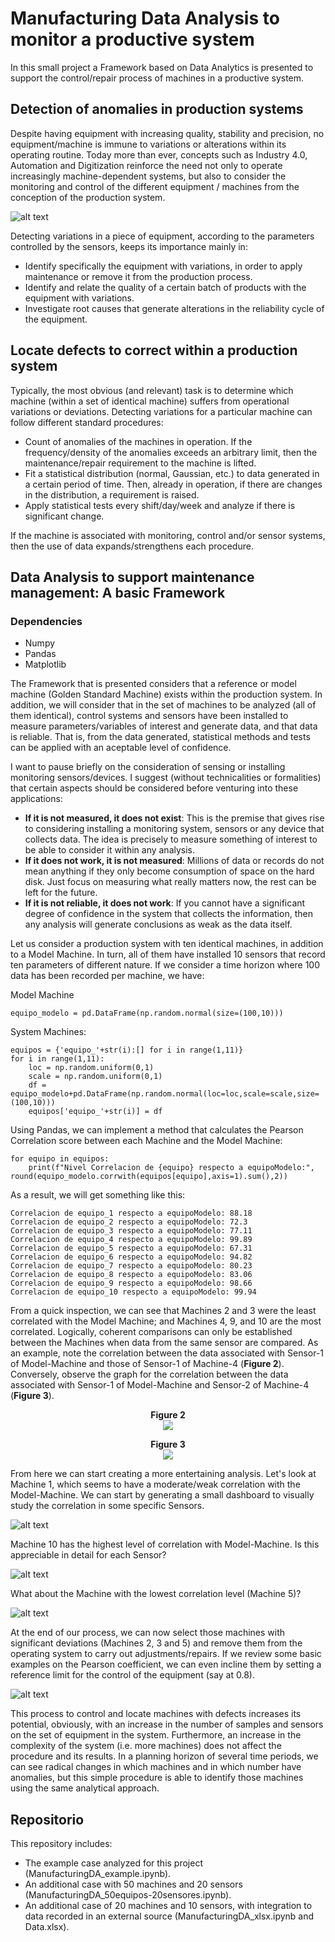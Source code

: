 # Manufacturing Data Analysis to monitor a productive system
In this small project a Framework based on Data Analytics is presented to support the control/repair process of machines in a productive system.

## Detection of anomalies in production systems
Despite having equipment with increasing quality, stability and precision, no equipment/machine is immune to variations or alterations within its operating routine. Today more than ever, concepts such as Industry 4.0, Automation and Digitization reinforce the need not only to operate increasingly machine-dependent systems, but also to consider the monitoring and control of the different equipment / machines from the conception of the production system.

![alt text](https://github.com/marceloigallegos/ManufacturingDA/blob/main/mdImages/Figura1.png)

Detecting variations in a piece of equipment, according to the parameters controlled by the sensors, keeps its importance mainly in:
- Identify specifically the equipment with variations, in order to apply maintenance or remove it from the production process.
- Identify and relate the quality of a certain batch of products with the equipment with variations.
- Investigate root causes that generate alterations in the reliability cycle of the equipment.

## Locate defects to correct within a production system
Typically, the most obvious (and relevant) task is to determine which machine (within a set of identical machine) suffers from operational variations or deviations. Detecting variations for a particular machine can follow different standard procedures:
- Count of anomalies of the machines in operation. If the frequency/density of the anomalies exceeds an arbitrary limit, then the maintenance/repair requirement to the machine is lifted.
- Fit a statistical distribution (normal, Gaussian, etc.) to data generated in a certain period of time. Then, already in operation, if there are changes in the distribution, a requirement is raised.
- Apply statistical tests every shift/day/week and analyze if there is significant change.

If the machine is associated with monitoring, control and/or sensor systems, then the use of data expands/strengthens each procedure.

## Data Analysis to support maintenance management: A basic Framework

### Dependencies
- Numpy
- Pandas
- Matplotlib

The Framework that is presented considers that a reference or model machine (Golden Standard Machine) exists within the production system. In addition, we will consider that in the set of machines to be analyzed (all of them identical), control systems and sensors have been installed to measure parameters/variables of interest and generate data, and that data is reliable. That is, from the data generated, statistical methods and tests can be applied with an aceptable level of confidence.

I want to pause briefly on the consideration of sensing or installing monitoring sensors/devices. I suggest (without technicalities or formalities) that certain aspects should be considered before venturing into these applications:

- **If it is not measured, it does not exist**: This is the premise that gives rise to considering installing a monitoring system, sensors or any device that collects data. The idea is precisely to measure something of interest to be able to consider it within any analysis.
- **If it does not work, it is not measured**: Millions of data or records do not mean anything if they only become consumption of space on the hard disk. Just focus on measuring what really matters now, the rest can be left for the future.
- **If it is not reliable, it does not work**: If you cannot have a significant degree of confidence in the system that collects the information, then any analysis will generate conclusions as weak as the data itself.

Let us consider a production system with ten identical machines, in addition to a Model Machine. In turn, all of them have installed 10 sensors that record ten parameters of different nature. If we consider a time horizon where 100 data has been recorded per machine, we have:

Model Machine
```
equipo_modelo = pd.DataFrame(np.random.normal(size=(100,10)))
```

System Machines:
```
equipos = {'equipo_'+str(i):[] for i in range(1,11)}
for i in range(1,11):
    loc = np.random.uniform(0,1)
    scale = np.random.uniform(0,1)
    df = equipo_modelo+pd.DataFrame(np.random.normal(loc=loc,scale=scale,size=(100,10)))
    equipos['equipo_'+str(i)] = df
```

Using Pandas, we can implement a method that calculates the Pearson Correlation score between each Machine and the Model Machine:
```
for equipo in equipos:
    print(f"Nivel Correlacion de {equipo} respecto a equipoModelo:", round(equipo_modelo.corrwith(equipos[equipo],axis=1).sum(),2))
```

As a result, we will get something like this:
```
Correlacion de equipo_1 respecto a equipoModelo: 88.18
Correlacion de equipo_2 respecto a equipoModelo: 72.3
Correlacion de equipo_3 respecto a equipoModelo: 77.11
Correlacion de equipo_4 respecto a equipoModelo: 99.89
Correlacion de equipo_5 respecto a equipoModelo: 67.31
Correlacion de equipo_6 respecto a equipoModelo: 94.82
Correlacion de equipo_7 respecto a equipoModelo: 80.23
Correlacion de equipo_8 respecto a equipoModelo: 83.06
Correlacion de equipo_9 respecto a equipoModelo: 98.66
Correlacion de equipo_10 respecto a equipoModelo: 99.94
```

From a quick inspection, we can see that Machines 2 and 3 were the least correlated with the Model Machine; and Machines 4, 9, and 10 are the most correlated. Logically, coherent comparisons can only be established between the Machines when data from the same sensor are compared. As an example, note the correlation between the data associated with Sensor-1 of Model-Machine and those of Sensor-1 of Machine-4 (**Figure 2**). Conversely, observe the graph for the correlation between the data associated with Sensor-1 of Model-Machine and Sensor-2 of Machine-4 (**Figure 3**).

<p align="center">
  <b>Figure 2</b><br>
  <img src="https://github.com/marceloigallegos/ManufacturingDA/blob/main/mdImages/Figura2.png">
</p>

<p align="center">
  <b>Figure 3</b><br>
  <img src="https://github.com/marceloigallegos/ManufacturingDA/blob/main/mdImages/Figura3.png">
</p>

From here we can start creating a more entertaining analysis. Let's look at Machine 1, which seems to have a moderate/weak correlation with the Model-Machine. We can start by generating a small dashboard to visually study the correlation in some specific Sensors.

![alt text](https://github.com/marceloigallegos/ManufacturingDA/blob/main/mdImages/Figura4.png)

Machine 10 has the highest level of correlation with Model-Machine. Is this appreciable in detail for each Sensor?

![alt text](https://github.com/marceloigallegos/ManufacturingDA/blob/main/mdImages/Figura5.png)

What about the Machine with the lowest correlation level (Machine 5)?

![alt text](https://github.com/marceloigallegos/ManufacturingDA/blob/main/mdImages/Figura6.png)

At the end of our process, we can now select those machines with significant deviations (Machines 2, 3 and 5) and remove them from the operating system to carry out adjustments/repairs. If we review some basic examples on the Pearson coefficient, we can even incline them by setting a reference limit for the control of the equipment (say at 0.8).

![alt text](https://github.com/marceloigallegos/ManufacturingDA/blob/main/mdImages/Figura7.png)

This process to control and locate machines with defects increases its potential, obviously, with an increase in the number of samples and sensors on the set of equipment in the system. Furthermore, an increase in the complexity of the system (i.e. more machines) does not affect the procedure and its results. In a planning horizon of several time periods, we can see radical changes in which machines and in which number have anomalies, but this simple procedure is able to identify those machines using the same analytical approach.


## Repositorio

This repository includes:
- The example case analyzed for this project (ManufacturingDA_example.ipynb).
- An additional case with 50 machines and 20 sensors (ManufacturingDA_50equipos-20sensores.ipynb).
- An additional case of 20 machines and 10 sensors, with integration to data recorded in an external source (ManufacturingDA_xlsx.ipynb and Data.xlsx).
